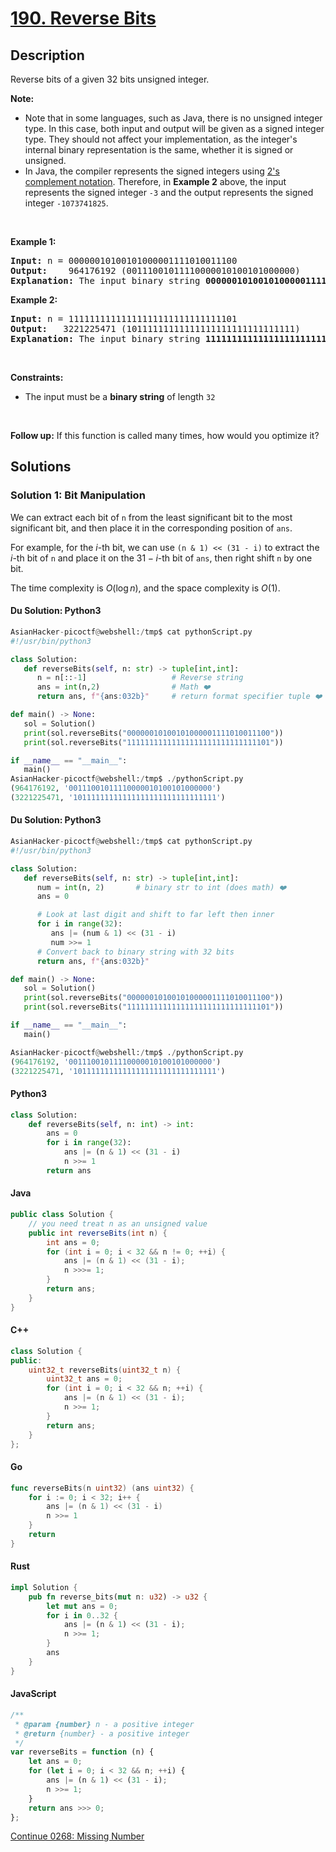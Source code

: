 # [190. Reverse Bits](https://leetcode.com/problems/reverse-bits)

## Description

<p>Reverse bits of a given 32 bits unsigned integer.</p>

<p><strong>Note:</strong></p>

<ul>
	<li>Note that in some languages, such as Java, there is no unsigned integer type. In this case, both input and output will be given as a signed integer type. They should not affect your implementation, as the integer&#39;s internal binary representation is the same, whether it is signed or unsigned.</li>
	<li>In Java, the compiler represents the signed integers using <a href="https://en.wikipedia.org/wiki/Two%27s_complement" target="_blank">2&#39;s complement notation</a>. Therefore, in <strong class="example">Example 2</strong> above, the input represents the signed integer <code>-3</code> and the output represents the signed integer <code>-1073741825</code>.</li>
</ul>

<p>&nbsp;</p>
<p><strong class="example">Example 1:</strong></p>

<pre>
<strong>Input:</strong> n = 00000010100101000001111010011100
<strong>Output:</strong>    964176192 (00111001011110000010100101000000)
<strong>Explanation: </strong>The input binary string <strong>00000010100101000001111010011100</strong> represents the unsigned integer 43261596, so return 964176192 which its binary representation is <strong>00111001011110000010100101000000</strong>.
</pre>

<p><strong class="example">Example 2:</strong></p>

<pre>
<strong>Input:</strong> n = 11111111111111111111111111111101
<strong>Output:</strong>   3221225471 (10111111111111111111111111111111)
<strong>Explanation: </strong>The input binary string <strong>11111111111111111111111111111101</strong> represents the unsigned integer 4294967293, so return 3221225471 which its binary representation is <strong>10111111111111111111111111111111</strong>.
</pre>

<p>&nbsp;</p>
<p><strong>Constraints:</strong></p>

<ul>
	<li>The input must be a <strong>binary string</strong> of length <code>32</code></li>
</ul>

<p>&nbsp;</p>
<p><strong>Follow up:</strong> If this function is called many times, how would you optimize it?</p>

## Solutions

### Solution 1: Bit Manipulation

We can extract each bit of `n` from the least significant bit to the most significant bit, and then place it in the corresponding position of `ans`.

For example, for the $i$-th bit, we can use `(n & 1) << (31 - i)` to extract the $i$-th bit of `n` and place it on the $31 - i$-th bit of `ans`, then right shift `n` by one bit.

The time complexity is $O(\log n)$, and the space complexity is $O(1)$.

#### Du Solution: Python3
```python
AsianHacker-picoctf@webshell:/tmp$ cat pythonScript.py 
#!/usr/bin/python3

class Solution:
   def reverseBits(self, n: str) -> tuple[int,int]:
      n = n[::-1]                   # Reverse string
      ans = int(n,2)                # Math ❤️
      return ans, f"{ans:032b}"     # return format specifier tuple ❤️

def main() -> None:
   sol = Solution()
   print(sol.reverseBits("00000010100101000001111010011100"))
   print(sol.reverseBits("11111111111111111111111111111101"))

if __name__ == "__main__":
   main()
AsianHacker-picoctf@webshell:/tmp$ ./pythonScript.py 
(964176192, '00111001011110000010100101000000')
(3221225471, '10111111111111111111111111111111')
```

#### Du Solution: Python3
```python
AsianHacker-picoctf@webshell:/tmp$ cat pythonScript.py 
#!/usr/bin/python3

class Solution:
   def reverseBits(self, n: str) -> tuple[int,int]:
      num = int(n, 2)       # binary str to int (does math) ❤️
      ans = 0

      # Look at last digit and shift to far left then inner
      for i in range(32):
         ans |= (num & 1) << (31 - i)
         num >>= 1
      # Convert back to binary string with 32 bits
      return ans, f"{ans:032b}"

def main() -> None:
   sol = Solution()
   print(sol.reverseBits("00000010100101000001111010011100"))
   print(sol.reverseBits("11111111111111111111111111111101"))

if __name__ == "__main__":
   main()

AsianHacker-picoctf@webshell:/tmp$ ./pythonScript.py 
(964176192, '00111001011110000010100101000000')
(3221225471, '10111111111111111111111111111111')
```

#### Python3

```python
class Solution:
    def reverseBits(self, n: int) -> int:
        ans = 0
        for i in range(32):
            ans |= (n & 1) << (31 - i)
            n >>= 1
        return ans
```

#### Java

```java
public class Solution {
    // you need treat n as an unsigned value
    public int reverseBits(int n) {
        int ans = 0;
        for (int i = 0; i < 32 && n != 0; ++i) {
            ans |= (n & 1) << (31 - i);
            n >>>= 1;
        }
        return ans;
    }
}
```

#### C++

```cpp
class Solution {
public:
    uint32_t reverseBits(uint32_t n) {
        uint32_t ans = 0;
        for (int i = 0; i < 32 && n; ++i) {
            ans |= (n & 1) << (31 - i);
            n >>= 1;
        }
        return ans;
    }
};
```

#### Go

```go
func reverseBits(n uint32) (ans uint32) {
	for i := 0; i < 32; i++ {
		ans |= (n & 1) << (31 - i)
		n >>= 1
	}
	return
}
```

#### Rust

```rust
impl Solution {
    pub fn reverse_bits(mut n: u32) -> u32 {
        let mut ans = 0;
        for i in 0..32 {
            ans |= (n & 1) << (31 - i);
            n >>= 1;
        }
        ans
    }
}
```

#### JavaScript

```js
/**
 * @param {number} n - a positive integer
 * @return {number} - a positive integer
 */
var reverseBits = function (n) {
    let ans = 0;
    for (let i = 0; i < 32 && n; ++i) {
        ans |= (n & 1) << (31 - i);
        n >>= 1;
    }
    return ans >>> 0;
};
```

[Continue 0268: Missing Number](../../0200-0299/0268.Missing%20Number/README.md)
